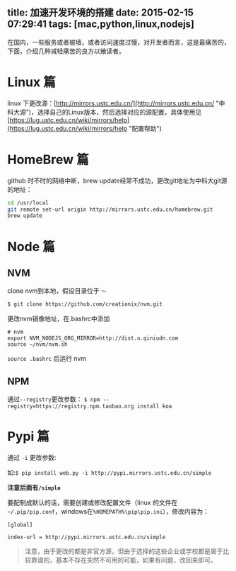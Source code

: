 title: 加速开发环境的搭建
date: 2015-02-15 07:29:41
tags: [mac,python,linux,nodejs]
---

在国内，一些服务或者被墙，或者访问速度过慢，对开发者而言，这是最痛苦的，下面，介绍几种减轻痛苦的良方以飨读者。

<!--more-->

# Linux 篇

linux 下更改源：[http://mirrors.ustc.edu.cn/](http://mirrors.ustc.edu.cn/ "中科大源")，选择自己的Linux版本，然后选择对应的源配置，具体使用见[https://lug.ustc.edu.cn/wiki/mirrors/help](https://lug.ustc.edu.cn/wiki/mirrors/help "配置帮助")

# HomeBrew 篇

github 时不时的网络中断，brew update经常不成功，更改git地址为中科大git源的地址：

```bash
cd /usr/local
git remote set-url origin http://mirrors.ustc.edu.cn/homebrew.git
brew update
```

# Node 篇

## NVM

clone nvm到本地，假设目录位于 `～`
```bash
$ git clone https://github.com/creationix/nvm.git
```

更改nvm镜像地址，在.bashrc中添加
```
# nvm
export NVM_NODEJS_ORG_MIRROR=http://dist.u.qiniudn.com
source ~/nvm/nvm.sh
```

`source .bashrc` 后运行 nvm

## NPM

通过`--registry`更改参数：
`$ npm --registry=https://registry.npm.taobao.org install koa`



# Pypi 篇

通过 `-i` 更改参数:

如:`$ pip install web.py -i http://pypi.mirrors.ustc.edu.cn/simple`

**注意后面有`/simple`**

要配制成默认的话，需要创建或修改配置文件（linux 的文件在`~/.pip/pip.conf`，windows在`%HOMEPATH%\pip\pip.ini`），修改内容为：

```
[global]

index-url = http://pypi.mirrors.ustc.edu.cn/simple
```

> 注意，由于更改的都是非官方源，但由于选择的这些企业或学校都是属于比较靠谱的，基本不存在突然不可用的可能，如果有问题，改回来即可。